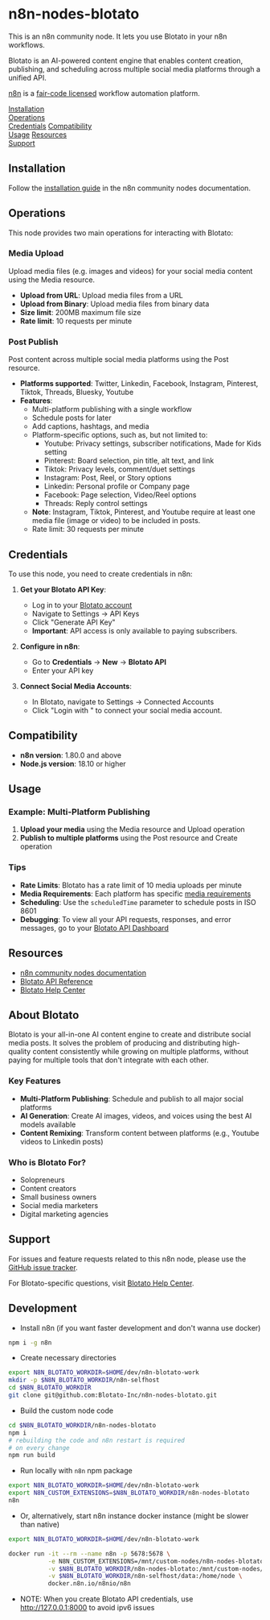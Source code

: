 # n8n-nodes-blotato

This is an n8n community node. It lets you use Blotato in your n8n workflows.

Blotato is an AI-powered content engine that enables content creation, publishing, and scheduling across multiple social media platforms through a unified API.

[n8n](https://n8n.io/) is a [fair-code licensed](https://docs.n8n.io/reference/license/) workflow automation platform.

[Installation](#installation)  
[Operations](#operations)  
[Credentials](#credentials)
[Compatibility](#compatibility)  
[Usage](#usage) 
[Resources](#resources)  
[Support](#support)  

## Installation

Follow the [installation guide](https://docs.n8n.io/integrations/community-nodes/installation/) in the n8n community nodes documentation.

## Operations

This node provides two main operations for interacting with Blotato:

### Media Upload
Upload media files (e.g. images and videos) for your social media content using the Media resource.
- **Upload from URL**: Upload media files from a URL
- **Upload from Binary**: Upload media files from binary data
- **Size limit**: 200MB maximum file size
- **Rate limit**: 10 requests per minute

### Post Publish  
Post content across multiple social media platforms using the Post resource.
- **Platforms supported**: Twitter, Linkedin, Facebook, Instagram, Pinterest, Tiktok, Threads, Bluesky, Youtube
- **Features**:
  - Multi-platform publishing with a single workflow
  - Schedule posts for later
  - Add captions, hashtags, and media
  - Platform-specific options, such as, but not limited to:
    - Youtube: Privacy settings, subscriber notifications, Made for Kids setting
    - Pinterest: Board selection, pin title, alt text, and link
    - Tiktok: Privacy levels, comment/duet settings
    - Instagram: Post, Reel, or Story options
    - Linkedin: Personal profile or Company page
    - Facebook: Page selection, Video/Reel options
    - Threads: Reply control settings
  - **Note**: Instagram, Tiktok, Pinterest, and Youtube require at least one media file (image or video) to be included in posts.
  - Rate limit: 30 requests per minute

## Credentials

To use this node, you need to create credentials in n8n:

1. **Get your Blotato API Key**:
   - Log in to your [Blotato account](https://my.blotato.com)
   - Navigate to Settings → API Keys
   - Click "Generate API Key"
   - **Important**: API access is only available to paying subscribers.

2. **Configure in n8n**:
   - Go to **Credentials** → **New** → **Blotato API**
   - Enter your API key

3. **Connect Social Media Accounts**:
   - In Blotato, navigate to Settings → Connected Accounts
   - Click "Login with <platform>" to connect your social media account.

## Compatibility

- **n8n version**: 1.80.0 and above
- **Node.js version**: 18.10 or higher

## Usage

### Example: Multi-Platform Publishing

1. **Upload your media** using the Media resource and Upload operation
2. **Publish to multiple platforms** using the Post resource and Create operation

### Tips

- **Rate Limits**: Blotato has a rate limit of 10 media uploads per minute
- **Media Requirements**: Each platform has specific [media requirements](https://help.blotato.com/tips-and-tricks/social-platform-requirements)
- **Scheduling**: Use the `scheduledTime` parameter to schedule posts in ISO 8601
- **Debugging**: To view all your API requests, responses, and error messages, go to your [Blotato API Dashboard](https://my.blotato.com/api-dashboard)

## Resources

* [n8n community nodes documentation](https://docs.n8n.io/integrations/#community-nodes)
* [Blotato API Reference](https://help.blotato.com/api-reference)
* [Blotato Help Center](https://help.blotato.com)

## About Blotato

Blotato is your all-in-one AI content engine to create and distribute social media posts. It solves the problem of producing and distributing high-quality content consistently while growing on multiple platforms, without paying for multiple tools that don't integrate with each other.

### Key Features
- **Multi-Platform Publishing**: Schedule and publish to all major social platforms
- **AI Generation**: Create AI images, videos, and voices using the best AI models available
- **Content Remixing**: Transform content between platforms (e.g., Youtube videos to Linkedin posts)

### Who is Blotato For?
- Solopreneurs
- Content creators
- Small business owners
- Social media marketers
- Digital marketing agencies

## Support

For issues and feature requests related to this n8n node, please use the [GitHub issue tracker](https://github.com/Blotato-Inc/n8n-nodes-blotato/issues).

For Blotato-specific questions, visit [Blotato Help Center](https://help.blotato.com/).

## Development

- Install n8n (if you want faster development and don't wanna use docker)

```sh
npm i -g n8n
```

- Create necessary directories

```sh
export N8N_BLOTATO_WORKDIR=$HOME/dev/n8n-blotato-work
mkdir -p $N8N_BLOTATO_WORKDIR/n8n-selfhost
cd $N8N_BLOTATO_WORKDIR
git clone git@github.com:Blotato-Inc/n8n-nodes-blotato.git
```

- Build the custom node code

```sh
cd $N8N_BLOTATO_WORKDIR/n8n-nodes-blotato
npm i
# rebuilding the code and n8n restart is required
# on every change
npm run build
```

- Run locally with `n8n` npm package

```sh
export N8N_BLOTATO_WORKDIR=$HOME/dev/n8n-blotato-work
export N8N_CUSTOM_EXTENSIONS=$N8N_BLOTATO_WORKDIR/n8n-nodes-blotato
n8n
```

- Or, alternatively, start n8n instance docker instance (might be slower than native)

```sh
export N8N_BLOTATO_WORKDIR=$HOME/dev/n8n-blotato-work

docker run -it --rm --name n8n -p 5678:5678 \
           -e N8N_CUSTOM_EXTENSIONS=/mnt/custom-nodes/n8n-nodes-blotato \
           -v $N8N_BLOTATO_WORKDIR/n8n-nodes-blotato:/mnt/custom-nodes/n8n-nodes-blotato \
           -v $N8N_BLOTATO_WORKDIR/n8n-selfhost/data:/home/node \
           docker.n8n.io/n8nio/n8n
```

- NOTE: When you create Blotato API credentials, use http://127.0.0.1:8000 to avoid ipv6 issues
